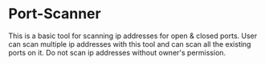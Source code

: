 # Port-Scanner

This is a basic tool for scanning ip addresses for open & closed ports. User can scan multiple ip addresses with this tool and can scan all the existing ports on it. Do not scan ip addresses without owner's permission.
